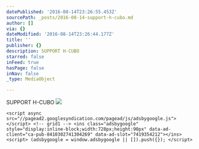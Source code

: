 ```yaml
---
datePublished: '2016-08-14T23:26:55.453Z'
sourcePath: _posts/2016-08-14-support-h-cubo.md
author: []
via: {}
dateModified: '2016-08-14T23:26:44.177Z'
title: ''
publisher: {}
description: SUPPORT H-CUBO
starred: false
inFeed: true
hasPage: false
inNav: false
_type: MediaObject

---
```

SUPPORT H-CUBO
![](https://the-grid-user-content.s3-us-west-2.amazonaws.com/ec976310-72f3-4c3b-8719-57423e2fd7d0.jpg)

    <script async src="//pagead2.googlesyndication.com/pagead/js/adsbygoogle.js"></script> <!-- grid1 --> <ins class="adsbygoogle" style="display:inline-block;width:728px;height:90px" data-ad-client="ca-pub-8410302741304269" data-ad-slot="7419354212"></ins> <script> (adsbygoogle = window.adsbygoogle || []).push({}); </script>